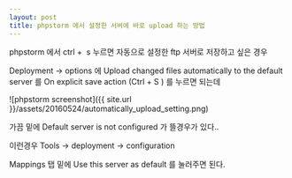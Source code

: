 ```yaml
---
layout: post
title: phpstorm 에서 설정한 서버에 바로 upload 하는 방법
---
```


phpstorm 에서 ctrl +  s 누르면 자동으로 설정한 ftp 서버로 저장하고 싶은 경우

Deployment -> options 에 Upload changed files automatically to the default server 를 On explicit save action (Ctrl + S ) 를 누르면 되는데

![phpstorm screenshot]({{ site.url }}/assets/20160524/automatically_upload_setting.png)

가끔 밑에 Default server is not configured 가 뜰경우가 있다..

이런경우 Tools -> deployment -> configuration

Mappings 탭 밑에 Use this server as default 를 눌러주면 된다.





